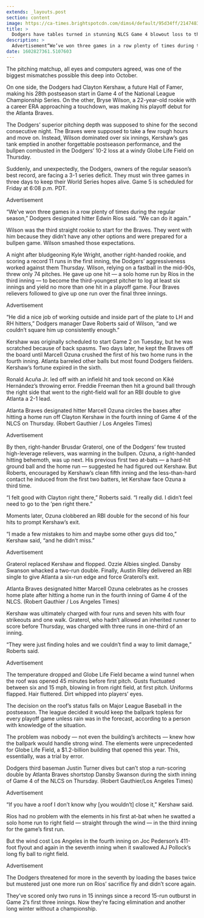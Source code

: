 ```yaml
--- 
extends: _layouts.post 
section: content 
image: https://ca-times.brightspotcdn.com/dims4/default/95d34ff/2147483647/strip/true/crop/3446x1809+0+244/resize/1200x630!/quality/90/?url=https%3A%2F%2Fcalifornia-times-brightspot.s3.amazonaws.com%2F2d%2F4e%2Fc8e75195426e9a79104f6ec36375%2Fla-photos-1staff-633547-sp-dodgers-20-rcg.JPG 
title: > 
  Dodgers have tables turned in stunning NLCS Game 4 blowout loss to the Braves 
description: > 
  Advertisement“We’ve won three games in a row plenty of times during the regular season,” Dodgers designated hitter Edwin Ríos said.Atlanta Braves designated hitter Marcell Ozuna circles the bases after hitting a home run off Clayton Kershaw in the fourth inning of Game 4 of the NLCS on Thursday.Atlanta Braves designated hitter Marcell Ozuna celebrates as he crosses home plate after hitting a home run in the fourth inning of Game 4 of the NLCS.Dodgers third baseman Justin Turner dives but can’t stop a run-scoring double by Atlanta Braves shortstop Dansby Swanson during the sixth inning of Game 4 of the NLCS on Thursday.They’ve scored only two runs in 15 innings since a record 15-run outburst in Game 2’s first three innings. 
date: 1602827361.5107603 
--- 
```

The pitching matchup, all eyes and computers agreed, was one of the biggest mismatches possible this deep into October.

On one side, the Dodgers had Clayton Kershaw, a future Hall of Famer, making his 28th postseason start in Game 4 of the National League Championship Series. On the other, Bryse Wilson, a 22-year-old rookie with a career ERA approaching a touchdown, was making his playoff debut for the Atlanta Braves.

The Dodgers’ superior pitching depth was supposed to shine for the second consecutive night. The Braves were supposed to take a few rough hours and move on. Instead, Wilson dominated over six innings, Kershaw’s gas tank emptied in another forgettable postseason performance, and the bullpen combusted in the Dodgers’ 10-2 loss at a windy Globe Life Field on Thursday.

Suddenly, and unexpectedly, the Dodgers, owners of the regular season’s best record, are facing a 3-1 series deficit. They must win three games in three days to keep their World Series hopes alive. Game 5 is scheduled for Friday at 6:08 p.m. PDT.

Advertisement

“We’ve won three games in a row plenty of times during the regular season,” Dodgers designated hitter Edwin Ríos said. “We can do it again.”

Wilson was the third straight rookie to start for the Braves. They went with him because they didn’t have any other options and were prepared for a bullpen game. Wilson smashed those expectations.

A night after bludgeoning Kyle Wright, another right-handed rookie, and scoring a record 11 runs in the first inning, the Dodgers’ aggressiveness worked against them Thursday. Wilson, relying on a fastball in the mid-90s, threw only 74 pitches. He gave up one hit — a solo home run by Ríos in the third inning — to become the third-youngest pitcher to log at least six innings and yield no more than one hit in a playoff game. Four Braves relievers followed to give up one run over the final three innings.

Advertisement

“He did a nice job of working outside and inside part of the plate to LH and RH hitters,” Dodgers manager Dave Roberts said of Wilson, “and we couldn’t square him up consistently enough.”

Kershaw was originally scheduled to start Game 2 on Tuesday, but he was scratched because of back spasms. Two days later, he kept the Braves off the board until Marcell Ozuna crushed the first of his two home runs in the fourth inning. Atlanta barreled other balls but most found Dodgers fielders. Kershaw’s fortune expired in the sixth.

Ronald Acuña Jr. led off with an infield hit and took second on Kiké Hernández’s throwing error. Freddie Freeman then hit a ground ball through the right side that went to the right-field wall for an RBI double to give Atlanta a 2-1 lead.

Atlanta Braves designated hitter Marcell Ozuna circles the bases after hitting a home run off Clayton Kershaw in the fourth inning of Game 4 of the NLCS on Thursday. (Robert Gauthier / Los Angeles Times)

Advertisement

By then, right-hander Brusdar Graterol, one of the Dodgers’ few trusted high-leverage relievers, was warming in the bullpen. Ozuna, a right-handed hitting behemoth, was up next. His previous first two at-bats — a hard-hit ground ball and the home run — suggested he had figured out Kershaw. But Roberts, encouraged by Kershaw’s clean fifth inning and the less-than-hard contact he induced from the first two batters, let Kershaw face Ozuna a third time.

“I felt good with Clayton right there,” Roberts said. “I really did. I didn’t feel need to go to the ’pen right there.”

Moments later, Ozuna clobbered an RBI double for the second of his four hits to prompt Kershaw’s exit.

“I made a few mistakes to him and maybe some other guys did too,” Kershaw said, “and he didn’t miss.”

Advertisement

Graterol replaced Kershaw and flopped. Ozzie Albies singled. Dansby Swanson whacked a two-run double. Finally, Austin Riley delivered an RBI single to give Atlanta a six-run edge and force Graterol’s exit.

Atlanta Braves designated hitter Marcell Ozuna celebrates as he crosses home plate after hitting a home run in the fourth inning of Game 4 of the NLCS. (Robert Gauthier / Los Angeles Times)

Kershaw was ultimately charged with four runs and seven hits with four strikeouts and one walk. Graterol, who hadn’t allowed an inherited runner to score before Thursday, was charged with three runs in one-third of an inning.

“They were just finding holes and we couldn’t find a way to limit damage,” Roberts said.

Advertisement

The temperature dropped and Globe Life Field became a wind tunnel when the roof was opened 45 minutes before first pitch. Gusts fluctuated between six and 15 mph, blowing in from right field, at first pitch. Uniforms flapped. Hair fluttered. Dirt whipped into players’ eyes.

The decision on the roof’s status falls on Major League Baseball in the postseason. The league decided it would keep the ballpark topless for every playoff game unless rain was in the forecast, according to a person with knowledge of the situation.

The problem was nobody — not even the building’s architects — knew how the ballpark would handle strong wind. The elements were unprecedented for Globe Life Field, a $1.2-billion building that opened this year. This, essentially, was a trial by error.

Dodgers third baseman Justin Turner dives but can’t stop a run-scoring double by Atlanta Braves shortstop Dansby Swanson during the sixth inning of Game 4 of the NLCS on Thursday. (Robert Gauthier/Los Angeles Times)

Advertisement

“If you have a roof I don’t know why [you wouldn’t] close it,” Kershaw said.

Ríos had no problem with the elements in his first at-bat when he swatted a solo home run to right field — straight through the wind — in the third inning for the game’s first run.

But the wind cost Los Angeles in the fourth inning on Joc Pederson’s 411-foot flyout and again in the seventh inning when it swallowed AJ Pollock’s long fly ball to right field.

Advertisement

The Dodgers threatened for more in the seventh by loading the bases twice but mustered just one more run on Ríos’ sacrifice fly and didn’t score again.

They’ve scored only two runs in 15 innings since a record 15-run outburst in Game 2’s first three innings. Now they’re facing elimination and another long winter without a championship.

